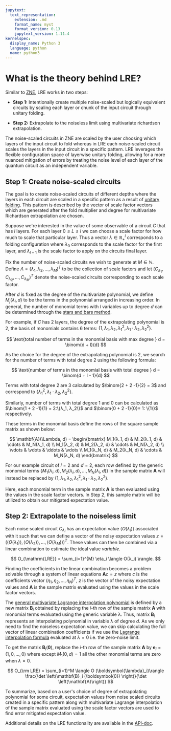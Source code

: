 ```yaml
---
jupytext:
  text_representation:
    extension: .md
    format_name: myst
    format_version: 0.13
    jupytext_version: 1.11.4
kernelspec:
  display_name: Python 3
  language: python
  name: python3
---
```


# What is the theory behind LRE?

Similar to [ZNE](zne.md), LRE works in two steps:

- **Step 1:** Intentionally create multiple noise-scaled but logically equivalent circuits by scaling each layer or chunk of the input circuit through unitary folding.

- **Step 2:** Extrapolate to the noiseless limit using multivariate richardson extrapolation.

The noise-scaled circuits in ZNE are scaled by the user choosing which layers of the input circuit to fold whereas in LRE
each noise-scaled circuit scales the layers in the input circuit in a specific pattern.
LRE leverages the flexible configuration space of layerwise unitary folding, allowing for a more nuanced mitigation of errors by treating the noise level of each layer of the quantum circuit as an independent variable.

## Step 1: Create noise-scaled circuits

The goal is to create noise-scaled circuits of different depths where the layers in each circuit are scaled in a specific pattern as a result of [unitary folding](zne-5-theory.md).
This pattern is described by the vector of scale factor vectors which are generated after the fold multiplier and degree for multivariate Richardson extrapolation are chosen.

Suppose we're interested in the value of some observable of a circuit $C$ that has $l$ layers.
For each layer $0 \leq L \leq l$ we can choose a scale factor for how much to scale that particular layer.
Thus a vector $\lambda \in \mathbb{R}^l_+$ corresponds to a folding configuration where $\lambda_0$ corresponds to the scale factor for the first layer, and $\lambda_{l - 1}$ is the scale factor to apply on the circuits final layer.

Fix the number of noise-scaled circuits we wish to generate at $M\in\mathbb{N}$.
Define $\Lambda = (λ_1, λ_2, \ldots, λ_M)^T$ to be the collection of scale factors and let $(C_{λ_1}, C_{λ_2}, \ldots, C_{λ_M})^T$ denote the noise-scaled circuits corresponding to each scale factor.

After $d$ is fixed as the degree of the multivariate polynomial, we define $M_j(λ_i, d)$ to be the terms in the polynomial arranged in increasing order.
In general, the number of monomial terms with $l$ variables up to degree $d$ can be determined
through the [stars and bars method](https://en.wikipedia.org/wiki/Stars_and_bars_%28combinatorics%29).

For example, if $C$ has 2 layers, the degree of the extrapolating polynomial is 2, the basis of monomials contains 6 terms: $\{1, λ_1, λ_2, {λ_1}^2, λ_1 \cdot λ_2, {λ_2}^2 \}$.

$$
\text{total number of terms in the monomial basis with max degree } d = \binom{d + l}{d}
$$

As the choice for the degree of the extrapolating polynomial is 2, we search for the number of terms with total degree 2 using the following formula:

$$
\text{number of terms in the monomial basis with total degree } d = \binom{d + l - 1}{d}
$$

Terms with total degree 2 are 3 calculated by $\binom{2 + 2 -1}{2} = 3$ and correspond to $\{{λ_1}^2, λ_1 \cdot λ_2, {λ_2}^2 \}$.

Similarly, number of terms with total degree 1 and 0 can be calculated as $\binom{1 + 2 -1}{1} = 2:\{λ_1, λ_2\}$ and $\binom{0 + 2 -1}{0}= 1: \{1\}$ respectively.

These terms in the monomial basis define the rows of the square sample matrix as shown below:

$$
\mathbf{A}(\Lambda, d) =
\begin{bmatrix}
    M_1(λ_1, d) & M_2(λ_1, d) & \cdots & M_N(λ_1, d) \\
    M_1(λ_2, d) & M_2(λ_2, d) & \cdots & M_N(λ_2, d) \\
    \vdots & \vdots & \ddots & \vdots \\
    M_1(λ_N, d) & M_2(λ_N, d) & \cdots & M_N(λ_N, d)
\end{bmatrix}
$$

For our example circuit of $l=2$ and $d=2$, each row defined by the generic monomial terms $\{M_1(λ_i, d), M_2(λ_i, d), \ldots, M_N(λ_i, d)\}$ in the sample matrix $\mathbf{A}$ will instead be replaced by $\{1, λ_1, λ_2, {λ_1}^2, λ_1 \cdot λ_2, {λ_2}^2 \}$.

Here, each monomial term in the sample matrix $\mathbf{A}$ is then evaluated using the values in the scale factor vectors. In Step 2, this sample matrix will be utilized to obtain our mitigated expectation value.

## Step 2: Extrapolate to the noiseless limit

Each noise scaled circuit $C_{λ_i}$ has an expectation value $\langle O(λ_i) \rangle$ associated with it such that we can define a vector of the noisy expectation values $z = (\langle O(λ_1) \rangle, \langle O(λ_2) \rangle, \ldots, \langle O(λ_M)\rangle)^T$.
These values can then be combined via a linear combination to estimate the ideal value $variable$.

$$
O_{\mathrm{LRE}} = \sum_{i=1}^{M} \eta_i \langle O(λ_i) \rangle.
$$

Finding the coefficients in the linear combination becomes a problem solvable through a system of linear equations $\mathbf{A} c = z$ where $c$ is the coefficients vector $(\eta_1, \eta_2, \ldots, \eta_N)^T$, $z$ is the vector of the noisy expectation values and $\mathbf{A}$ is the sample matrix evaluated using the values in the scale factor vectors.

The [general multivariate Lagrange interpolation polynomial](https://www.siam.org/media/wkvnvame/a_simple_expression_for_multivariate.pdf) is defined by a new matrix $\mathbf{B}_i$ obtained by replacing the $i$-th row of the sample matrix $\mathbf{A}$ with monomial terms evaluated using the generic variable λ. Thus, matrix $\mathbf{B}_i$ represents an interpolating polynomial in variable λ of degree $d$. As we only need to find the noiseless expectation value, we can skip calculating the full vector of linear combination coefficients if we use the [Lagrange interpolation formula](https://files.eric.ed.gov/fulltext/EJ1231189.pdf) evaluated at $λ = 0$ i.e. the zero-noise limit.

To get the matrix $\mathbf{B}_i(\mathbf{0})$, replace the $i$-th row of the sample matrix $\mathbf{A}$ by $\mathbf{e}_i=(1, 0, \ldots, 0)$ where except $M_1(0, d) = 1$ all the other monomial terms are zero when $λ=0$.

$$
O_{\rm LRE} = \sum_{i=1}^M \langle O (\boldsymbol{\lambda}_i)\rangle  \frac{\det \left(\mathbf{B}_i (\boldsymbol{0}) \right)}{\det \left(\mathbf{A}\right)}
$$

To summarize, based on a user's choice of degree of extrapolating polynomial for some circuit, expectation values from noise scaled circuits created in a specific pattern along with multivariate Lagrange interpolation of the sample matrix evaluated using the scale factor vectors are used to find error mitigated expectation value.

Additional details on the LRE functionality are available in the [API-doc](https://mitiq.readthedocs.io/en/stable/apidoc.html#module-mitiq.lre.multivariate_scaling.layerwise_folding).
